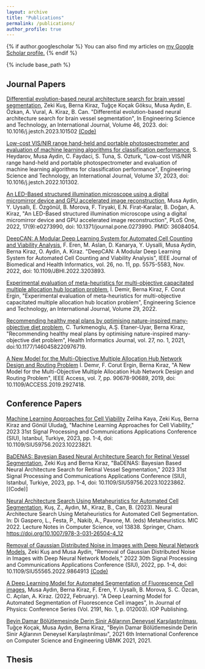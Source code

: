 ```yaml
---
layout: archive
title: "Publications"
permalink: /publications/
author_profile: true
---
```


{% if author.googlescholar %}
  You can also find my articles on <u><a href="{{author.googlescholar}}">my Google Scholar profile</a>.</u>
{% endif %}

{% include base_path %}

## Journal Papers
[Differential evolution-based neural architecture search for brain vessel segmentation](https://doi.org/10.1016/j.jestch.2023.101502), Zeki Kuş, Berna Kiraz, Tuğçe Koçak Göksu, Musa Aydın, E. Özkan, A. Vural, A. Kiraz, B. Can. "Differential evolution-based neural architecture search for brain vessel segmentation", In Engineering Science and Technology, an International Journal, Volume 46, 2023. doi: 10.1016/j.jestch.2023.101502 [(Code)](https://github.com/ODESALAB/Differential-Evolution-based-Neural-Architecture-Search-for-BrainVessel-Segmentation) 

[Low-cost VIS/NIR range hand-held and portable photospectrometer and evaluation of machine learning algorithms for classification performance](https://doi.org/10.1016/j.jestch.2022.101302), S. Heydarov, Musa Aydin, C. Faydaci, S. Tuna, S. Ozturk, "Low-cost VIS/NIR range hand-held and portable photospectrometer and evaluation of machine learning algorithms for classification performance", Engineering Science and Technology, an International Journal, Volume 37, 2023, doi: 10.1016/j.jestch.2022.101302. 

[An LED-Based structured illumination microscope using a digital micromirror device and GPU accelerated image reconstruction](https://journals.plos.org/plosone/article?id=10.1371/journal.pone.0273990), Musa Aydin, Y. Uysallı, E. Özgönül, B. Morova, F. Tiryaki, E.N. Firat-Karalar, B. Doğan, A. Kiraz, "An LED-Based structured illumination microscope using a digital micromirror device and GPU accelerated image reconstruction", PLoS One, 2022, 17(9):e0273990, doi: 10.1371/journal.pone.0273990. PMID: 36084054.

[DeepCAN: A Modular Deep Learning System for Automated Cell Counting and Viability Analysis](https://ieeexplore.ieee.org/abstract/document/9875013), F. Eren, M. Aslan, D. Kanarya, Y. Uysalli, Musa Aydin, Berna Kiraz, O. Aydin, A. Kiraz. "DeepCAN: A Modular Deep Learning System for Automated Cell Counting and Viability Analysis", IEEE Journal of Biomedical and Health Informatics, vol. 26, no. 11, pp. 5575-5583, Nov. 2022, doi: 10.1109/JBHI.2022.3203893.

[Experimental evaluation of meta-heuristics for multi-objective capacitated multiple allocation hub location problem](https://www.sciencedirect.com/science/article/pii/S2215098621001440), İ. Demir, Berna Kiraz, F. Corut Ergin, "Experimental evaluation of meta-heuristics for multi-objective capacitated multiple allocation hub location problem", Engineering Science and Technology, an International Journal, Volume 29, 2022.

[Recommending healthy meal plans by optimising nature-inspired many-objective diet problem](https://journals.sagepub.com/doi/full/10.1177/1460458220976719), C. Turkmenoglu, A.Ş. Etaner-Uyar, Berna Kiraz, "Recommending healthy meal plans by optimising nature-inspired many-objective diet problem", Health Informatics Journal, vol. 27, no. 1, 2021, doi:10.1177/1460458220976719. 

[A New Model for the Multi-Objective Multiple Allocation Hub Network Design and Routing Problem](https://ieeexplore.ieee.org/document/8756240) İ. Demır, F. Corut Ergin, Berna Kıraz, "A New Model for the Multi-Objective Multiple Allocation Hub Network Design and Routing Problem", IEEE Access, vol. 7, pp. 90678-90689, 2019, doi: 10.1109/ACCESS.2019.2927418.

## Conference Papers

[Machine Learning Approaches for Cell Viability](https://ieeexplore.ieee.org/abstract/document/10223821) Zeliha Kaya, Zeki Kuş, Berna Kiraz and Gönül Uludağ, "Machine Learning Approaches for Cell Viability," 2023 31st Signal Processing and Communications Applications Conference (SIU), Istanbul, Turkiye, 2023, pp. 1-4, doi: 10.1109/SIU59756.2023.10223821.

[BaDENAS: Bayesian Based Neural Architecture Search for Retinal Vessel Segmentation](https://ieeexplore.ieee.org/abstract/document/10223862), Zeki Kuş and Berna Kiraz, "BaDENAS: Bayesian Based Neural Architecture Search for Retinal Vessel Segmentation," 2023 31st Signal Processing and Communications Applications Conference (SIU), Istanbul, Turkiye, 2023, pp. 1-4, doi: 10.1109/SIU59756.2023.10223862. [(Code)]

[Neural Architecture Search Using Metaheuristics for Automated Cell Segmentation](https://link.springer.com/chapter/10.1007/978-3-031-26504-4_12), Kuş, Z., Aydın, M., Kiraz, B., Can, B. (2023). Neural Architecture Search Using Metaheuristics for Automated Cell Segmentation. In: Di Gaspero, L., Festa, P., Nakib, A., Pavone, M. (eds) Metaheuristics. MIC 2022. Lecture Notes in Computer Science, vol 13838. Springer, Cham. https://doi.org/10.1007/978-3-031-26504-4_12

[Removal of Gaussian Distributed Noise in Images with Deep Neural Network Models](https://ieeexplore.ieee.org/document/9864913), Zeki Kuş and Musa Aydin, "Removal of Gaussian Distributed Noise in Images with Deep Neural Network Models," 2022 30th Signal Processing and Communications Applications Conference (SIU), 2022, pp. 1-4, doi: 10.1109/SIU55565.2022.9864913 [(Code)](https://github.com/ODESALAB/Removal-of-Gaussian-Distributed-Noise-in-Images-with-Deep-Neural-Network-Models)

[A Deep Learning Model for Automated Segmentation of Fluorescence Cell images](https://iopscience.iop.org/article/10.1088/1742-6596/2191/1/012003/pdf), Musa Aydın, Berna Kiraz, F. Eren, Y. Uysallı, B. Morova, S. C. Özcan, C. Açılan, A. Kiraz. (2022, February). "A Deep Learning Model for Automated Segmentation of Fluorescence Cell images", In Journal of Physics: Conference Series (Vol. 2191, No. 1, p. 012003). IOP Publishing.

[Beyin Damar Bölütlemesinde Derin Sinir Ağlarının Deneysel Karşılaştırılması](https://ieeexplore.ieee.org/document/9559015), Tuğçe Koçak, Musa Aydın, Berna Kiraz, "Beyin Damar Bölütlemesinde Derin Sinir Ağlarının Deneysel Karşılaştırılması", 2021 6th International Conference on Computer Science and Engineering UBMK 2021, 2021.

## Thesis